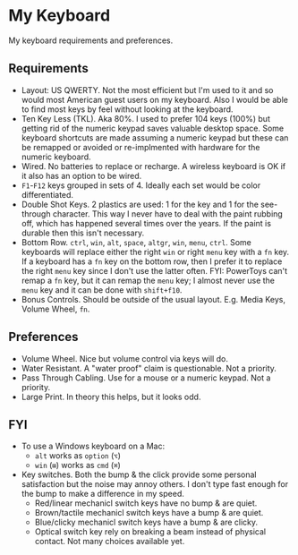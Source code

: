# My Keyboard

My keyboard requirements and preferences.

## Requirements

- Layout: US QWERTY. Not the most efficient but I'm used to it and so would most American guest users on my keyboard. Also I would be able to find most keys by feel without looking at the keyboard.
- Ten Key Less (TKL). Aka 80%. I used to prefer 104 keys (100%) but getting rid of the numeric keypad saves valuable desktop space. Some keyboard shortcuts are made assuming a numeric keypad but these can be remapped or avoided or re-implmented with hardware for the numeric keyboard.
- Wired. No batteries to replace or recharge. A wireless keyboard is OK if it also has an option to be wired.
- `F1`-`F12` keys grouped in sets of 4. Ideally each set would be color differentiated.
- Double Shot Keys. 2 plastics are used: 1 for the key and 1 for the see-through character. This way I never have to deal with the paint rubbing off, which has happened several times over the years. If the paint is durable then this isn't necessary.
- Bottom Row. `ctrl`, `win`, `alt`, `space`, `altgr`, `win`, `menu`, `ctrl`. Some keyboards will replace either the right `win` or right `menu` key with a `fn` key. If a keyboard has a `fn` key on the bottom row, then I prefer it to replace the right `menu` key since I don't use the latter often. FYI: PowerToys can't remap a `fn` key, but it can remap the `menu` key; I almost never use the `menu` key and it can be done with `shift+f10`.
- Bonus Controls. Should be outside of the usual layout. E.g. Media Keys, Volume Wheel, `fn`.

## Preferences

- Volume Wheel. Nice but volume control via keys will do.
- Water Resistant. A "water proof" claim is questionable. Not a priority.
- Pass Through Cabling. Use for a mouse or a numeric keypad. Not a priority.
- Large Print. In theory this helps, but it looks odd.

## FYI

- To use a Windows keyboard on a Mac:
  - `alt` works as `option` (`⌥`)
  - `win` (`⊞`) works as `cmd` (`⌘`)
- Key switches. Both the bump & the click provide some personal satisfaction but the noise may annoy others. I don't type fast enough for the bump to make a difference in my speed.
  - Red/linear mechanicl switch keys have no bump & are quiet.
  - Brown/tactile mechanicl switch keys have a bump & are quiet.
  - Blue/clicky mechanicl switch keys have a bump & are clicky.
  - Optical switch key rely on breaking a beam instead of physical contact. Not many choices available yet.

